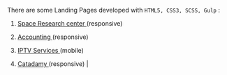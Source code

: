 There are some Landing Pages developed with `HTML5, CSS3, SCSS, Gulp` : 


1. [Space Research center ](https://hustle2live.github.io/Landings/space)(responsive)

2. [Accounting ](https://hustle2live.github.io/Landings/accounting)(responsive)

3. [IPTV Services ](https://hustle2live.github.io/Landings/cinema)(mobile) 

4. [Catadamy ](https://cat-landing.netlify.app/)(responsive) | 
